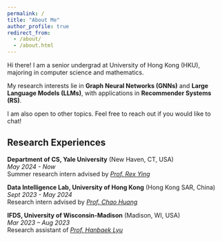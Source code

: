 ```yaml
---
permalink: /
title: "About Me"
author_profile: true
redirect_from: 
  - /about/
  - /about.html
---
```

Hi there! I am a senior undergrad at University of Hong Kong (HKU), majoring in computer science and mathematics.

My research interests lie in **Graph Neural Networks (GNNs)** and **Large Language Models (LLMs)**, with applications in **Recommender Systems (RS)**.

I am also open to other topics. Feel free to reach out if you would like to chat!
<!-- Feel free to reach out if you'd like to brainstorm ideas, discuss potential projects, or just geek out about the latest developments in our field. I'm open to other related areas as well. -->

Research Experiences
--------------
**Department of CS, Yale University** (New Haven, CT, USA)\
*May 2024 - Now*\
Summer research intern advised by [*Prof. Rex Ying*](https://www.cs.yale.edu/homes/ying-rex/)

**Data Intelligence Lab, University of Hong Kong** (Hong Kong SAR, China)\
*Sept 2023 - May 2024*\
Research intern advised by [*Prof. Chao Huang*](https://sites.google.com/view/chaoh)

**IFDS, University of Wisconsin-Madison** (Madison, WI, USA)\
*Mar 2023 – Aug 2023*\
Research assistant of [*Prof. Hanbaek Lyu*](https://hanbaeklyu.com)